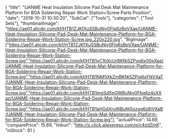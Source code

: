 {
	"title": "UANME Heat Insulation Silicone Pad Desk Mat Maintenance Platform for BGA Soldering Repair Work Station+Screw Parts Position",
	"date": "2018-10-31 10:30:20",
	"SubCat": ["Tools"],
	"categories": ["Tool Sets"],
	"thumbnailImage": "https://ae01.alicdn.com/kf/HTB1ZJKfXuSSBuNjy0Flq6zBpVXae/UANME-Heat-Insulation-Silicone-Pad-Desk-Mat-Maintenance-Platform-for-BGA-Soldering-Repair-Work-Station-Screw.jpg_220x220.jpg",
	"BigImage": ["https://ae01.alicdn.com/kf/HTB1ZJKfXuSSBuNjy0Flq6zBpVXae/UANME-Heat-Insulation-Silicone-Pad-Desk-Mat-Maintenance-Platform-for-BGA-Soldering-Repair-Work-Station-Screw.jpg","https://ae01.alicdn.com/kf/HTB1vC1hXcUrBKNjSZPxq6x00pXae/UANME-Heat-Insulation-Silicone-Pad-Desk-Mat-Maintenance-Platform-for-BGA-Soldering-Repair-Work-Station-Screw.jpg","https://ae01.alicdn.com/kf/HTB1NM1jXkZmBKNjSZPiq6xFNVXaT/UANME-Heat-Insulation-Silicone-Pad-Desk-Mat-Maintenance-Platform-for-BGA-Soldering-Repair-Work-Station-Screw.jpg","https://ae01.alicdn.com/kf/HTB1mgSdXpGWBuNjy0Fbq6z4sXXaz/UANME-Heat-Insulation-Silicone-Pad-Desk-Mat-Maintenance-Platform-for-BGA-Soldering-Repair-Work-Station-Screw.jpg","https://ae01.alicdn.com/kf/HTB1aHGdXruWBuNjSszgq6z8jVXaB/UANME-Heat-Insulation-Silicone-Pad-Desk-Mat-Maintenance-Platform-for-BGA-Soldering-Repair-Work-Station-Screw.jpg"],
	"actualPrice": 14.69,
	"comparePrice": 15.69,
	"linkurl": "http://s.click.aliexpress.com/e/c4zdZjnK",
	"inStock": 81
}
